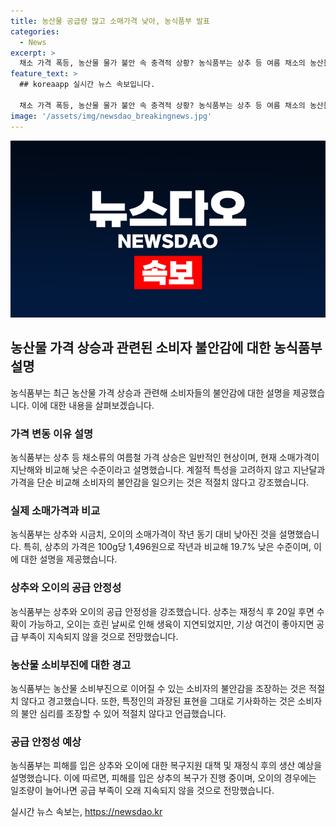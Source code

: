 ```yaml
---
title: 농산물 공급량 많고 소매가격 낮아, 농식품부 발표
categories:
  - News
excerpt: >
  채소 가격 폭등, 농산물 물가 불안 속 충격적 상황? 농식품부는 상추 등 여름 채소의 농산물 도매가 상승을 계절적 특성으로 설명하며, 현재 소매가격은 지난해보다 낮다고 주장했다. 상추와 오이의 공급 부족은 일시적이며, 예상보다 빨리 정상화될 것으로 전망했다. 문의처: 농림축산식품부 유통소비정책관 원예산업과(044-201-2685) [자료출처=정책브리핑 www.korea.kr]
feature_text: >
  ## koreaapp 실시간 뉴스 속보입니다.

  채소 가격 폭등, 농산물 물가 불안 속 충격적 상황? 농식품부는 상추 등 여름 채소의 농산물 도매가 상승을 계절적 특성으로 설명하며, 현재 소매가격은 지난해보다 낮다고 주장했다. 상추와 오이의 공급 부족은 일시적이며, 예상보다 빨리 정상화될 것으로 전망했다. 문의처: 농림축산식품부 유통소비정책관 원예산업과(044-201-2685) [자료출처=정책브리핑 www.korea.kr]
image: '/assets/img/newsdao_breakingnews.jpg'
---
```


<p><img src="/assets/img/newsdao_breakingnews.jpg" alt="koreaapp 속보" /></p>

<h2 data-ke-size="size26">농산물 가격 상승과 관련된 소비자 불안감에 대한 농식품부 설명</h2>

<p data-ke-size="size16">농식품부는 최근 농산물 가격 상승과 관련해 소비자들의 불안감에 대한 설명을 제공했습니다. 이에 대한 내용을 살펴보겠습니다.</p>

<h3><b>가격 변동 이유 설명</b></h3>

<p data-ke-size="size16">농식품부는 상추 등 채소류의 여름철 가격 상승은 일반적인 현상이며, 현재 소매가격이 지난해와 비교해 낮은 수준이라고 설명했습니다. 계절적 특성을 고려하지 않고 지난달과 가격을 단순 비교해 소비자의 불안감을 일으키는 것은 적절치 않다고 강조했습니다.</p>

<h3><b>실제 소매가격과 비교</b></h3>

<p data-ke-size="size16">농식품부는 상추와 시금치, 오이의 소매가격이 작년 동기 대비 낮아진 것을 설명했습니다. 특히, 상추의 가격은 100g당 1,496원으로 작년과 비교해 19.7% 낮은 수준이며, 이에 대한 설명을 제공했습니다.</p>

<h3><b>상추와 오이의 공급 안정성</b></h3>

<p data-ke-size="size16">농식품부는 상추와 오이의 공급 안정성을 강조했습니다. 상추는 재정식 후 20일 후면 수확이 가능하고, 오이는 흐린 날씨로 인해 생육이 지연되었지만, 기상 여건이 좋아지면 공급 부족이 지속되지 않을 것으로 전망했습니다.</p>

<h3><b>농산물 소비부진에 대한 경고</b></h3>

<p data-ke-size="size16">농식품부는 농산물 소비부진으로 이어질 수 있는 소비자의 불안감을 조장하는 것은 적절치 않다고 경고했습니다. 또한, 특정인의 과장된 표현을 그대로 기사화하는 것은 소비자의 불안 심리를 조장할 수 있어 적절치 않다고 언급했습니다.</p>

<h3><b>공급 안정성 예상</b></h3>

<p data-ke-size="size16">농식품부는 피해를 입은 상추와 오이에 대한 복구지원 대책 및 재정식 후의 생산 예상을 설명했습니다. 이에 따르면, 피해를 입은 상추의 복구가 진행 중이며, 오이의 경우에는 일조량이 늘어나면 공급 부족이 오래 지속되지 않을 것으로 전망했습니다.</p>
실시간 뉴스 속보는, <a href="https://newsdao.kr" rel="dofollow">https://newsdao.kr</a>


